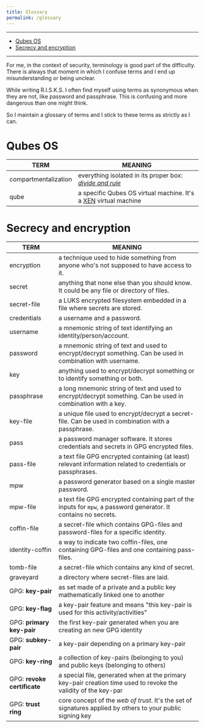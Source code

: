 ```yaml
---
title: Glossary
permalink: /glossary
---
```


---

- [Qubes OS](#qubes-os)
- [Secrecy and encryption](#secrecy-and-encryption)

---

For me, in the context of security, terminology is good part of the difficulty. There is always that moment in which I confuse terms and I end up misunderstanding or being unclear.

While writing R.I.S.K.S. I often find myself using terms as synonymous when they are not, like password and passphrase. This is confusing and more dangerous than one might think.

So I maintain a glossary of terms and I stick to these terms as strictly as I can.

# Qubes OS

| TERM                        | MEANING                                                                                                             |
| --------------------------- | ------------------------------------------------------------------------------------------------------------------- |
| compartmentalization        | everything isolated in its proper box: _[divide and rule](https://en.wikipedia.org/wiki/Divide_and_rule)_           |
| qube                        | a specific Qubes OS virtual machine. It's a [XEN](https://en.wikipedia.org/wiki/Xen) virtual machine                |

# Secrecy and encryption

| TERM                        | MEANING                                                                                                             |
| --------------------------- | ------------------------------------------------------------------------------------------------------------------- |
| encryption                  | a technique used to hide something from anyone who's not supposed to have access to it.                             |
| secret                      | anything that none else than you should know. It could be any file or directory of files.                           |
| secret-file                 | a LUKS encrypted filesystem embedded in a file where secrets are stored.                                            |
| credentials                 | a username and a password.                                                                                          |
| username                    | a mnemonic string of text identifying an identity/person/account.                                                   |
| password                    | a mnemonic string of text and used to encrypt/decrypt something. Can be used in combination with username.          |
| key                         | anything used to encrypt/decrypt something or to identify something or both.                                        |
| passphrase                  | a long mnemonic string of text and used to encrypt/decrypt something. Can be used in combination with a key.        |
| key-file                    | a unique file used to encrypt/decrypt a secret-file. Can be used in combination with a passphrase.                  |
| pass                        | a password manager software. It stores credentials and secrets in GPG encrypted files.                              |
| pass-file                   | a text file GPG encrypted containing (at least) relevant information related to credentials or passphrases.         |
| mpw                         | a password generator based on a single master password.                                                             |
| mpw-file                    | a text file GPG encrypted containing part of the inputs for `mpw`, a password generator. It contains no secrets.    |
| coffin-file                 | a secret-file which contains GPG-files and password-files for a specific identity.                                  |
| identity-coffin             | a way to indicate two coffin-files, one containing GPG-files and one containing pass-files.                         |
| tomb-file                   | a secret-file which contains any kind of secret.                                                                    |
| graveyard                   | a directory where secret-files are laid.                                                                            |
| GPG: **key-pair**           | as set made of a private and a public key mathematically linked one to another                                      |
| GPG: **key-flag**           | a key-pair feature and means "this key-pair is used for this activity/activities"                                   |
| GPG: **primary key-pair**   | the first key-pair generated when you are creating an new GPG identity                                              |
| GPG: **subkey-pair**        | a key-pair depending on a primary key-pair                                                                          |
| GPG: **key-ring**           | a collection of key-pairs (belonging to you) and public keys (belonging to others)                                  |
| GPG: **revoke certificate** | a special file, generated when at the primary key-pair creation time used to revoke the validity of the key-par   |
| GPG: **trust ring**         | core concept of the _web of trust_. It's the set of signatures applied by others to your public signing key         |
